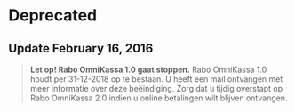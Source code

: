 # Deprecated

## Update February 16, 2016

> **Let op! Rabo OmniKassa 1.0 gaat stoppen.** Rabo OmniKassa 1.0 houdt per 31-12-2018 op te bestaan. U heeft een mail ontvangen met meer informatie over deze beëindiging. Zorg dat u tijdig overstapt op Rabo OmniKassa 2.0 indien u online betalingen wilt blijven ontvangen.

